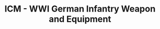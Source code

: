 ---
layout: product
title: "ICM - WWI German Infantry Weapon and Equipment"
price: "TBA" 
desc: "N/A"
img_path: "/assets/img/ICM35678.webp"
brand: "N/A"
available: false
special_offer: false
new: false
soon: false
cat: "010000"
subcat: "013600"
subsubcat: "0N/A"
sifra: "ICM35678"
popular: false
---